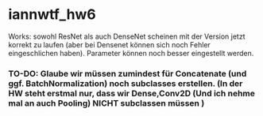 # iannwtf_hw6

Works: sowohl ResNet als auch DenseNet scheinen mit der Version jetzt korrekt zu laufen (aber bei Densenet können sich noch Fehler eingeschlichen haben). Parameter können noch besser eingestellt werden.

### TO-DO: Glaube wir müssen zumindest für Concatenate (und ggf. BatchNormalization) noch subclasses erstellen. (In der HW steht erstmal nur, dass wir Dense,Conv2D (Und ich nehme mal an auch Pooling) NICHT subclassen müssen )
